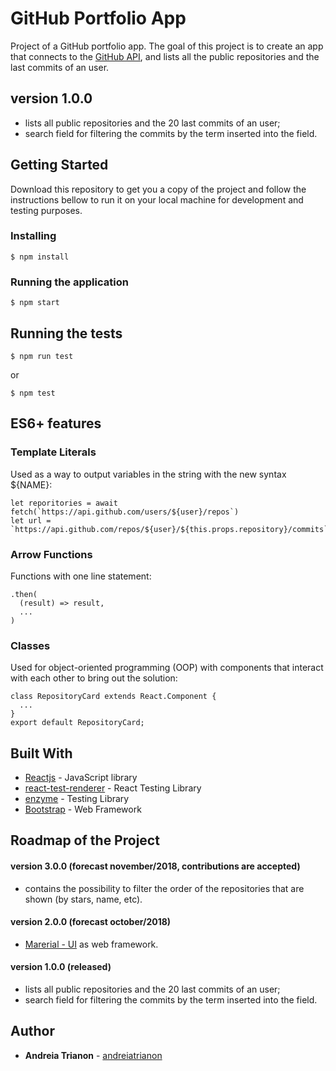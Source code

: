 # GitHub Portfolio App

Project of a GitHub portfolio app. The goal of this project is to create an app that connects to the [GitHub API](https://developer.github.com/), and lists all the public repositories and the last commits of an user.

## version 1.0.0

- lists all public repositories and the 20 last commits of an user;
- search field for filtering the commits by the term inserted into the field.

## Getting Started

Download this repository to get you a copy of the project and follow the instructions bellow to run it on your local machine for development and testing purposes.

### Installing

```
$ npm install
```

### Running the application

```
$ npm start
```

## Running the tests

```
$ npm run test
```

or

```
$ npm test
```

## ES6+ features

### Template Literals
Used as a way to output variables in the string with the new syntax ${NAME}:

```
let reporitories = await fetch(`https://api.github.com/users/${user}/repos`)
let url = `https://api.github.com/repos/${user}/${this.props.repository}/commits`
```

### Arrow Functions
Functions with one line statement:

```
.then(
  (result) => result,
  ...
)
```

### Classes
Used for object-oriented programming (OOP) with components that interact with each other to bring out the solution:

```
class RepositoryCard extends React.Component {
  ...
}
export default RepositoryCard;
```

## Built With

* [Reactjs](https://reactjs.org/) - JavaScript library
* [react-test-renderer](https://reactjs.org/docs/test-renderer.html) - React Testing Library
* [enzyme](https://airbnb.io/enzyme/docs/api/) - Testing Library
* [Bootstrap](https://getbootstrap.com/) - Web Framework

## Roadmap of the Project

#### version 3.0.0 (forecast november/2018, contributions are accepted)
- contains the possibility to filter the order of the repositories that are shown (by stars, name, etc).

#### version 2.0.0 (forecast october/2018)
- [Marerial - UI](https://material-ui.com/) as web framework.

#### version 1.0.0 (released)
- lists all public repositories and the 20 last commits of an user;
- search field for filtering the commits by the term inserted into the field.

## Author

* **Andreia Trianon** - [andreiatrianon](https://github.com/andreiatrianon)